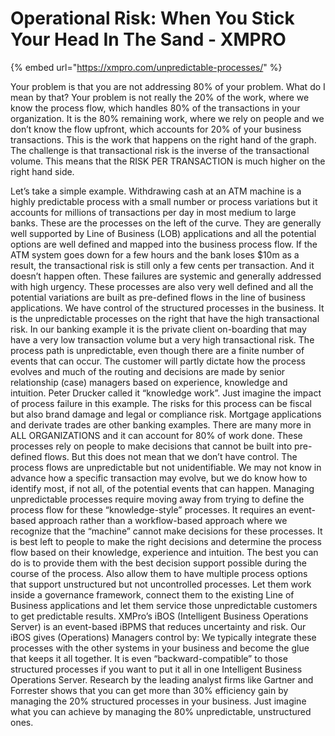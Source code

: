 # Operational Risk: When You Stick Your Head In The Sand - XMPRO

{% embed url="https://xmpro.com/unpredictable-processes/" %}


Your problem is that you are not addressing 80% of your problem.
What do I mean by that?
Your problem is not really the 20% of the work, where we know the process flow, which handles 80% of the transactions in your organization. It is the 80% remaining work, where we rely on people and we don’t know the flow upfront, which accounts for 20% of your business transactions.
This is the work that happens on the right hand of the graph. The challenge is that transactional risk is the inverse of the transactional volume. This means that the RISK PER TRANSACTION is much higher on the right hand side.

Let’s take a simple example. Withdrawing cash at an ATM machine is a highly predictable process with a small number or process variations but it accounts for millions of transactions per day in most medium to large banks. These are the processes on the left of the curve. They are generally well supported by Line of Business (LOB) applications and all the potential options are well defined and mapped into the business process flow.
If the ATM system goes down for a few hours and the bank loses $10m as a result, the transactional risk is still only a few cents per transaction. And it doesn’t happen often. These failures are systemic and generally addressed with high urgency. These processes are also very well defined and all the potential variations are built as pre-defined flows in the line of business applications. We have control of the structured processes in the business.
It is the unpredictable processes on the right that have the high transactional risk. In our banking example it is the private client on-boarding that may have a very low transaction volume but a very high transactional risk. The process path is unpredictable, even though there are a finite number of events that can occur. The customer will partly dictate how the process evolves and much of the routing and decisions are made by senior relationship (case) managers based on experience, knowledge and intuition. Peter Drucker called it “knowledge work”.
Just imagine the impact of process failure in this example. The risks for this process can be fiscal but also brand damage and legal or compliance risk.
Mortgage applications and derivate trades are other banking examples. There are many more in ALL ORGANIZATIONS and it can account for 80% of work done.
These processes rely on people to make decisions that cannot be built into pre-defined flows. But this does not mean that we don’t have control.
The process flows are unpredictable but not unidentifiable. We may not know in advance how a specific transaction may evolve, but we do know how to identify most, if not all, of the potential events that can happen.
Managing unpredictable processes require moving away from trying to define the process flow for these “knowledge-style” processes. It requires an event-based approach rather than a workflow-based approach where we recognize that the “machine” cannot make decisions for these processes. It is best left to people to make the right decisions and determine the process flow based on their knowledge, experience and intuition.
The best you can do is to provide them with the best decision support possible during the course of the process. Also allow them to have multiple process options that support unstructured but not uncontrolled processes. Let them work inside a governance framework, connect them to the existing Line of Business applications and let them service those unpredictable customers to get predictable results.
XMPro’s iBOS (Intelligent Business Operations Server) is an event-based iBPMS that reduces uncertainty and risk.
Our iBOS gives (Operations) Managers control by:
We typically integrate these processes with the other systems in your business and become the glue that keeps it all together. It is even “backward-compatible” to those structured processes if you want to put it all in one Intelligent Business Operations Server.
Research by the leading analyst firms like Gartner and Forrester shows that you can get more than 30% efficiency gain by managing the 20% structured processes in your business. Just imagine what you can achieve by managing the 80% unpredictable, unstructured ones.